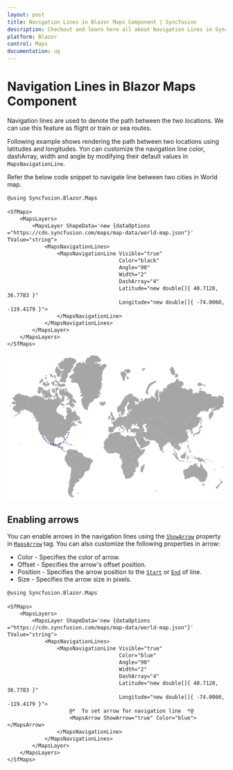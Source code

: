 ```yaml
---
layout: post
title: Navigation Lines in Blazor Maps Component | Syncfusion
description: Checkout and learn here all about Navigation Lines in Syncfusion Blazor Maps component and much more.
platform: Blazor
control: Maps
documentation: ug
---
```


# Navigation Lines in Blazor Maps Component

Navigation lines are used to denote the path between the two locations. We can use this feature as flight or train or sea routes.

Following example shows rendering the path between two locations using latitudes and longitudes. Yon can customize the navigation line color, dashArray, width and angle by modifying their default values in `MapsNavigationLine`.

Refer the below code snippet to navigate line between two cities in World map.

```cshtml
@using Syncfusion.Blazor.Maps

<SfMaps>
    <MapsLayers>
        <MapsLayer ShapeData='new {dataOptions ="https://cdn.syncfusion.com/maps/map-data/world-map.json"}' TValue="string">
            <MapsNavigationLines>
                <MapsNavigationLine Visible="true"
                                    Color="black"
                                    Angle="90"
                                    Width="2"
                                    DashArray="4"
                                    Latitude="new double[]{ 40.7128, 36.7783 }"
                                    Longitude="new double[]{ -74.0060, -119.4179 }">
                </MapsNavigationLine>
            </MapsNavigationLines>
        </MapsLayer>
    </MapsLayers>
</SfMaps>
```

![Maps with navigation lines](./images/NavigationLine/Navigationline.png)

## Enabling arrows

You can enable arrows in the navigation lines using the [`ShowArrow`](https://help.syncfusion.com/cr/blazor/Syncfusion.Blazor.Maps.MapsArrow.html#Syncfusion_Blazor_Maps_MapsArrow_ShowArrow) property in [`MapsArrow`](https://help.syncfusion.com/cr/aspnetcore-blazor/Syncfusion.Blazor.Maps.MapsArrow.html) tag. You can also customize the following properties in arrow:

* Color - Specifies the color of arrow.
* Offset - Specifies the arrow's offset position.
* Position - Specifies the arrow position to the [`Start`](https://help.syncfusion.com/cr/blazor/Syncfusion.Blazor.Maps.MapsArrow.html#Syncfusion_Blazor_Maps_MapsArrow_Position) or [`End`](https://help.syncfusion.com/cr/blazor/Syncfusion.Blazor.Maps.MapsArrow.html#Syncfusion_Blazor_Maps_MapsArrow_Position) of line.
* Size - Specifies the arrow size in pixels.

```cshtml
@using Syncfusion.Blazor.Maps

<SfMaps>
    <MapsLayers>
        <MapsLayer ShapeData='new {dataOptions ="https://cdn.syncfusion.com/maps/map-data/world-map.json"}' TValue="string">
            <MapsNavigationLines>
                <MapsNavigationLine Visible="true"
                                    Color="blue"
                                    Angle="90"
                                    Width="2"
                                    DashArray="4"
                                    Latitude="new double[]{ 40.7128, 36.7783 }"
                                    Longitude="new double[]{ -74.0060, -119.4179 }">
                    @*  To set arrow for navigation line  *@
                    <MapsArrow ShowArrow="true" Color="blue"></MapsArrow>
                </MapsNavigationLine>
            </MapsNavigationLines>
        </MapsLayer>
    </MapsLayers>
</SfMaps>
```